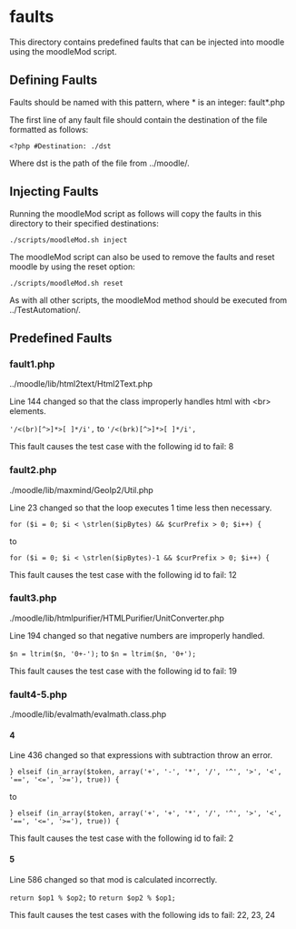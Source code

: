 # faults

This directory contains predefined faults that can be injected into moodle using the moodleMod script.

## Defining Faults

Faults should be named with this pattern, where * is an integer: fault*.php

The first line of any fault file should contain the destination of the file formatted as follows:

`<?php #Destination: ./dst`

Where dst is the path of the file from ../moodle/.

## Injecting Faults

Running the moodleMod script as follows will copy the faults in this directory to their specified destinations:

`./scripts/moodleMod.sh inject`

The moodleMod script can also be used to remove the faults and reset moodle by using the reset option:

`./scripts/moodleMod.sh reset`

As with all other scripts, the moodleMod method should be executed from ../TestAutomation/.

## Predefined Faults

### fault1.php

../moodle/lib/html2text/Html2Text.php

Line 144 changed so that the class improperly handles html with \<br\> elements.

`'/<(br)[^>]*>[ ]*/i',` to `'/<(brk)[^>]*>[ ]*/i',`

This fault causes the test case with the following id to fail: 8

### fault2.php

./moodle/lib/maxmind/GeoIp2/Util.php

Line 23 changed so that the loop executes 1 time less then necessary.

`for ($i = 0; $i < \strlen($ipBytes) && $curPrefix > 0; $i++) {`

to

`for ($i = 0; $i < \strlen($ipBytes)-1 && $curPrefix > 0; $i++) {`

This fault causes the test case with the following id to fail: 12

### fault3.php

./moodle/lib/htmlpurifier/HTMLPurifier/UnitConverter.php

Line 194 changed so that negative numbers are improperly handled.

`$n = ltrim($n, '0+-');` to `$n = ltrim($n, '0+');`

This fault causes the test case with the following id to fail: 19

### fault4-5.php

./moodle/lib/evalmath/evalmath.class.php

#### 4

Line 436 changed so that expressions with subtraction throw an error.

`} elseif (in_array($token, array('+', '-', '*', '/', '^', '>', '<', '==', '<=', '>='), true)) {`

to

`} elseif (in_array($token, array('+', '+', '*', '/', '^', '>', '<', '==', '<=', '>='), true)) {`

This fault causes the test case with the following id to fail: 2

#### 5

Line 586 changed so that mod is calculated incorrectly.

`return $op1 % $op2;` to `return $op2 % $op1;`

This fault causes the test cases with the following ids to fail: 22, 23, 24



